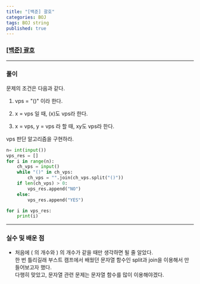 ```yaml
---
title: "[백준] 괄호"
categories: BOJ
tags: BOJ string
published: true
---
```


### [[백준] 괄호](https://www.acmicpc.net/problem/9012)

---

### 풀이

문제의 조건은 다음과 같다.

1. vps = "()" 이라 한다.

2. x = vps 일 때, (x)도 vps라 한다.

3. x = vps, y = vps 라 할 때, xy도 vps라 한다. 

vps 판단 알고리즘을 구현하라.

```python
n= int(input())
vps_res = []
for i in range(n):
    ch_vps = input()
    while "()" in ch_vps:
        ch_vps = "".join(ch_vps.split("()"))
    if len(ch_vps) > 0:
        vps_res.append("NO")
    else:
        vps_res.append("YES")

for i in vps_res:
    print(i)
```

---

### 실수 및 배운 점

- 처음에 ( 의 개수와 ) 의 개수가 같을 때만 생각하면 될 줄 알았다.  
  한 번 틀리길래 부스트 캠프에서 배웠던 문자열 함수인 split과 join을 이용해서 만들어보고자 했다.  
  다행히 맞았고, 문자열 관련 문제는 문자열 함수를 많이 이용해야겠다.  

